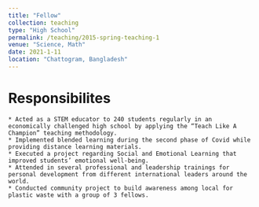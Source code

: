 ```yaml
---
title: "Fellow"
collection: teaching
type: "High School"
permalink: /teaching/2015-spring-teaching-1
venue: "Science, Math"
date: 2021-1-11
location: "Chattogram, Bangladesh"
---
```


Responsibilites
======
    * Acted as a STEM educator to 240 students regularly in an economically challenged high school by applying the “Teach Like A  Champion” teaching methodology.
    * Implemented blended learning during the second phase of Covid while providing distance learning materials.
    * Executed a project regarding Social and Emotional Learning that improved students’ emotional well-being.
    * Attended in several professional and leadership trainings for personal development from different international leaders around the world.
    * Conducted community project to build awareness among local for plastic waste with a group of 3 fellows.

